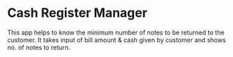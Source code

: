 # Cash Register Manager

This app helps to know the minimum number of notes to be returned to the customer. It takes input of bill amount & cash given by customer and shows no. of notes to return.